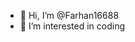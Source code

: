 - 👋 Hi, I’m @Farhan16688
- 👀 I’m interested in coding
 

<!---
Farhan16688/Farhan16688 is a ✨ special ✨ repository because its `README.md` (this file) appears on your GitHub profile.
You can click the Preview link to take a look at your changes.
--->
